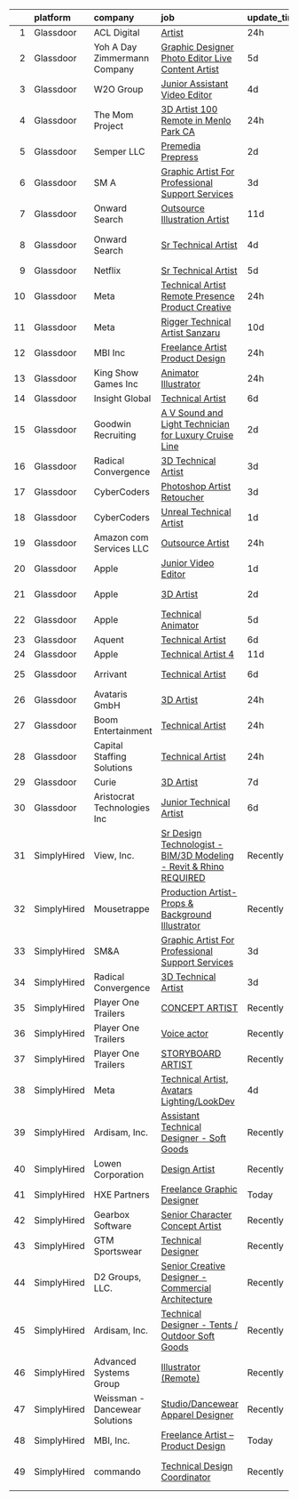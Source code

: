 

|    | platform    | company                         | job                                                                                                                                                                                                                                                                                                                                                                                                                                                                                                                                                                                                                                                                                                                                                                                                                                                                                                                                                                                                                                                                                                                                                                                                                                                                                                                                                                                                                                                                                     | update_time   | location             |
|---:|:------------|:--------------------------------|:----------------------------------------------------------------------------------------------------------------------------------------------------------------------------------------------------------------------------------------------------------------------------------------------------------------------------------------------------------------------------------------------------------------------------------------------------------------------------------------------------------------------------------------------------------------------------------------------------------------------------------------------------------------------------------------------------------------------------------------------------------------------------------------------------------------------------------------------------------------------------------------------------------------------------------------------------------------------------------------------------------------------------------------------------------------------------------------------------------------------------------------------------------------------------------------------------------------------------------------------------------------------------------------------------------------------------------------------------------------------------------------------------------------------------------------------------------------------------------------|:--------------|:---------------------|
|  1 | Glassdoor   | ACL Digital                     | [Artist](https://www.glassdoor.com/partner/jobListing.htm?pos=106&ao=1110586&s=58&guid=00000182ed939fcfa31c362414f9cf93&src=GD_JOB_AD&t=SR&vt=w&ea=1&cs=1_ffce94d4&cb=1661843251464&jobListingId=1008101620931&cpc=9908D8D4413DBB8A&jrtk=3-0-1gbmp77vk2hel001-1gbmp7802is1c800-1e1e6a7596bc3497--6NYlbfkN0Aba5oU64R_O9Kj8y6RMdSSFXuPwn88DcWu9IRDlipDHjxHIIFB0atBqVJ04z1yB38sNRUaQYWnAKEphvg7lL8lXO8IqVxt434Q98Gc7yrsNslHBsmIeBGPsUtenThiWrPmLMkW9YCqY3Q5tb6FPlv2NuSf3xHOCUjiliOOPcFCEuAxpymEIeR4hIwIZU5-Q07YgFXgxCSra6cJkWeoP7fSycK7NXKLtSjucmh6g8e-x7IbYucRrqaAkqYow8dzwFZDE2PacF2FgexexCPgTSvWYJNevDGA8xmLuNBltPty0EEmsQeba2NY6r_OIN1-7buK9BqQSXQNhXiI4Y7DgFVagv50tOCy1PTiAmNnf9_mtal4RmCGrlYezSc2CXH1yXOqsdiBcBK-NfNlaVGwpu1HaLcIUMHANikxjIQYxBc5W0FKgih6a5ovaaVHJrznqnW9XImGIaY2LBNUcQBCD2T3in4nljKeUTdaMkvoVggjrw_5Buarq649rSL3OCx39ZFRuPDJaw4WFw%3D%3D)                                                                                                                                                                                                                                                                                                                                                                                                                                                                                                                                                                                                                           | 24h           | Remote               |
|  2 | Glassdoor   | Yoh  A Day   Zimmermann Company | [Graphic Designer Photo Editor   Live Content Artist](https://www.glassdoor.com/partner/jobListing.htm?pos=118&ao=1110586&s=58&guid=00000182ed939fcfa31c362414f9cf93&src=GD_JOB_AD&t=SR&vt=w&ea=1&cs=1_abfe34b7&cb=1661843251466&jobListingId=1008092127841&cpc=3BA4CE39D5B5DEF5&jrtk=3-0-1gbmp77vk2hel001-1gbmp7802is1c800-97c04bff3b3bab67--6NYlbfkN0Ae6Qmv8rNb3d5rEsMPL_plhvilYeiJERi7JqghURwQ9bq2mHgMGRGP2iYP1nqVQ_DIMryfs6BR5EyRixQCSfQQ1MuICmH795knzpaBdGJ9kSIKAtOkBBd-jxD4vAb_KigNpgnSCuBybEGJIMe3pDshcVyifdrpJZTLOeu60HVqNcceI-_ovfmSel3UzZS3rshx7rp9FmJrT9JdvTfxniyFA4qorIIbkus2zBfcFjtYI_vm5O4-3zwNurUK-lIl8-h62y-fv80-wCa3EyAwHUTmtzPp0sMqqSdKre-L8DxqW0IOMu5PTxMnzWRjhED1_UPtwNYn6ujV5oLdsn18u1CuJM97rZ2-UVc8BViOLTcNjP2XkwsTwsUdLf3WgCGFetA6lDMOYeEgUIuEW5uWfVi5xCVzBZOhSar3ezyTYFmk6Y2BfcFGNRHlkrwmey_Mna3uic8zpdivpn5pyHzREGXFqHfBSxAEWPs%3D)                                                                                                                                                                                                                                                                                                                                                                                                                                                                                                                                                                                                                            | 5d            | San Diego, CA        |
|  3 | Glassdoor   | W2O Group                       | [Junior Assistant Video Editor](https://www.glassdoor.com/partner/jobListing.htm?pos=126&ao=1136043&s=58&guid=00000182ed939fcfa31c362414f9cf93&src=GD_JOB_AD&t=SR&vt=w&cs=1_1512cd60&cb=1661843251466&jobListingId=1008094840161&jrtk=3-0-1gbmp77vk2hel001-1gbmp7802is1c800-de5161fa6d8d34dc-)                                                                                                                                                                                                                                                                                                                                                                                                                                                                                                                                                                                                                                                                                                                                                                                                                                                                                                                                                                                                                                                                                                                                                                                          | 4d            | Remote               |
|  4 | Glassdoor   | The Mom Project                 | [3D Artist  100  Remote in Menlo Park  CA ](https://www.glassdoor.com/partner/jobListing.htm?pos=110&ao=1110586&s=58&guid=00000182ed939fcfa31c362414f9cf93&src=GD_JOB_AD&t=SR&vt=w&cs=1_562c9559&cb=1661843251464&jobListingId=1008102377815&cpc=9DC6E4D8324653EE&jrtk=3-0-1gbmp77vk2hel001-1gbmp7802is1c800-99a50386500b7120--6NYlbfkN0BDp_epf89aHDQhKpPegNJQ_ldQpEFZQsM9OcONMGxWx6pU56EKHF58QjVdAUvn2gWCbb4iPylPCb40oRhLObA73Dzu5agUhwv28ctDaCesusQE5u8OWuwSsGbXFNG0CPuPg94BiiADrz4s2q0aI9FZ9835oNsExqZZ8uTkojmQUmQxAXKV5mgUugiehJyGz6cp83jzP83OdsO8_2ZnhhSP0SVGWFMQLr7T-vtISioK0V1XtdN4z23MVHni0cppZtU-MvWsn_jbXq2AElljyRfhww1op06hZ_mc9GPJWR8esACeFspcLRAvercZ_IzXjbii0XqibNc-kELFzUY7hAFqO7p9qSpnzUB3dgnlYjkfzli7TwSI1O2D1Litc4O3rJUM9D_8njnjPGlF0ipbLu2BCysSpBnlhwk_-yKzRO_69p05X9Edt87sWfMpSxanlijNtVeY2fHE1N8tWq_VP8J1xzNt4yc040gLdVvq_6Rnlokzb_BwfvC1fA4inDfyYFa6l9w4Sm2tdwShZXP-KtyPoGG3iG5qndfwCWWRtLVku6W4PL5N66h_xcxRsE4n7RRNz4NX6FAjww%3D%3D)                                                                                                                                                                                                                                                                                                                                                                                                                                                                                                                             | 24h           | Remote               |
|  5 | Glassdoor   | Semper LLC                      | [Premedia Prepress](https://www.glassdoor.com/partner/jobListing.htm?pos=119&ao=1110586&s=58&guid=00000182ed939fcfa31c362414f9cf93&src=GD_JOB_AD&t=SR&vt=w&cs=1_7bbc5373&cb=1661843251466&jobListingId=1008098253218&cpc=AC285F3A3ECA6BB0&jrtk=3-0-1gbmp77vk2hel001-1gbmp7802is1c800-288a702b0013c566--6NYlbfkN0C4zAZk6bc8bPKHPUt-9tW-CX1ZrLxs9oli7ZbPuUPGImkBOsktDUCt8takfGi4C6eRlNNuOY65_llhRASREme8yWmuHTvug3rjXxKdNGJ3Lw1YG1Tsz6jrmk3piVnBR-_iglixOkvEwL5my6yZUFA_GyejPvVQ1Vo4oeCgCNLMghpr2TrfllgcBgKyHFColcGSUvMsDwCBNWDMPXg3o5KDtAmluBsmoIMaVzZwCvVFMhF5IXsteZ0Ry_g9renioHYe_K2Bq9QNw2-7swTCIokgzLgfiQ2uXjgYZtzTLBcI1TjywTEO-lsXF-vCi1UhgPlcWlZWZuq6quN4KkBRL_k8t-dDyigd2nDmwVt2iZGRcHvyc3Kb1Jg6J3XcV-QkNHByJZscHNSOedwAU9VeQEcGMTqXcoX-8V2mbvGJAJcJdHiPJRne-ICuh_N-h5qlj469FqmGimF0MD0ifMGgn6iQ0-rXZHhH0QczVVDPJ8dVzT-qoW5ifjkuyVLaDUyBgqhr0SmsOOSJHAW6zr4oYLppcmFriAR6w2FvGHdQM62VmTRqqq_R3ombKuzabsLDML2b3u8RDVqp2Xcvq9UHD8PjWLc0BSgRakmAwYuvJIpb5AQ6H9-FYUvyzoZURABVqmY%3D)                                                                                                                                                                                                                                                                                                                                                                                                                                                                                                   | 2d            | Los Angeles, CA      |
|  6 | Glassdoor   | SM A                            | [Graphic Artist For Professional Support Services](https://www.glassdoor.com/partner/jobListing.htm?pos=121&ao=1136043&s=58&guid=00000182ed939fcfa31c362414f9cf93&src=GD_JOB_AD&t=SR&vt=w&cs=1_2c6cedb2&cb=1661843251466&jobListingId=1008097158398&jrtk=3-0-1gbmp77vk2hel001-1gbmp7802is1c800-bfe02a9893aa4947-)                                                                                                                                                                                                                                                                                                                                                                                                                                                                                                                                                                                                                                                                                                                                                                                                                                                                                                                                                                                                                                                                                                                                                                       | 3d            | Remote               |
|  7 | Glassdoor   | Onward Search                   | [Outsource Illustration Artist](https://www.glassdoor.com/partner/jobListing.htm?pos=117&ao=1110586&s=58&guid=00000182ed939fcfa31c362414f9cf93&src=GD_JOB_AD&t=SR&vt=w&cs=1_febfc948&cb=1661843251465&jobListingId=1008079558877&cpc=2CAED5C921A5F994&jrtk=3-0-1gbmp77vk2hel001-1gbmp7802is1c800-746552622f37920f--6NYlbfkN0B7YoEZZ2QAGDyEGGmBPAUWSHc1Mt3sMCn9FehKcWA3w0R0aH9tn_iPRcrT6N-MqNSRKSoGxN0DAcm0ww0bulZ-8W7KBVer8h6pxcSpLWEgnR_cGEo96bZ8xT6NuG6edSSvwU5R64PrOazOd43oKNds_ZM_iShOzjziTweUSY_OOZd6TlSOhN2QVf-V7YG7c13A-844vVcFxuJ1fy1yl-9fnMTv77CvL9eGkV6MHhi1BAX6qbhuyliQRQPKli6AjM5HAkD4zDTfyuUhL1vCGmOr94AiMkG-XZLg89ydcLYzCHVS88Z0tZOcb-qxT598MlF2RULHTS1n07liI6HUsLopZ-6swnnq5omjzUngE-exL7iEwYtXTAdGLFtmGlT2p9dk4JN3yB4bl_RRQ2yIy6WpEcQpaBlUFReJ49hEnqeaRamWOpUnMlStUJMTlqvh9qnxEtrIFYqP4Ll-8cTsxTNOBwDTP-ErSBB4TwSay99a_l3bitKb07W8pEqCuNlRbQ0AWZw6LVqQut6VI3nWgFIbG6B4tYcaQTqHPWypG_hwFBPRFIuXmqc52V33YNXDw065FoOF9_kiSYAztmBO9FQKnpdudN-_QQNaiijucbKwlZkwKXa4mqPwSbyv-hao28Nu8CNEqdUVfq2Q6kVwY72lackmMLnoC4RS4Q136QlqIEZlthiNzpd77wGqaWpGwjog1Vq7_I8eXTgjNqJyDFD36Be0poIhvK7GPK7BdN-u0zcV4fn-vdxv2PqOuLQVLChwacVYhg_i1LXtfHSSlwLZ9H9eSFWaO_eARa57iOhX0JMu9XdVK4axrQQOUSDNQwhQT33UV-9tpymsttohe2zJAtJTNAHnDkf-av1H-_y4wyNN1yXBOu8tOb8skoOTT5xlLN-l94CTN7bZrqTr7lyh37D8Q2PdysTeD6py-GN6OySHOhK9wXitoJDj_8-t80nSrb49q0UmpxKXt0KwnL11lMDXQwFV43ciWtURJYxAKRJzWbZpC9VM7cY1IO_Qy40Z98-mARjLu8m0cpOOHHEF)                                                                     | 11d           | Pasadena, CA         |
|  8 | Glassdoor   | Onward Search                   | [Sr Technical Artist](https://www.glassdoor.com/partner/jobListing.htm?pos=115&ao=1110586&s=58&guid=00000182ed939fcfa31c362414f9cf93&src=GD_JOB_AD&t=SR&vt=w&cs=1_2492683d&cb=1661843251464&jobListingId=1008093087405&cpc=334ABAF5D42DC775&jrtk=3-0-1gbmp77vk2hel001-1gbmp7802is1c800-e069c3bf962321bb--6NYlbfkN0B7YoEZZ2QAGDyEGGmBPAUWSHc1Mt3sMCn9FehKcWA3w0R0aH9tn_iPRcrT6N-MqNR_QBq8mLCFUF1l1maZCsb1MA1EKVGdfW6OHV6GOKS82Skj1s5qDcqUZBSvLsabV09iU_kUm5S794ae947XfUuEoN8Val-Pnoqd4_YhwNA3PMBgxKhwWAPst_a0xs5bZhP5eIK8-025SRa-0FB5RYtbrext081jFqiNm1X5ghO1b1CSUp8603qe-Ol4LFtGARIft0Jj2n4NDmkScf_Q7XkChp1k_W3tbQcEyNtp60yXjjmUK_P565zrz1CWChpVkPRyauwOtuvz7IBoeNe4G16UGkd6wAFXmK-cho4XsdWU7t5Sqr1H4vqHRx0lHF1qPT3cTT6kTAO7uUuyBq8tiX278gZ2DD_0o-LhhWRVjxeLtoxb1F42qv5op8sYaH8rrncoKXIO4TEoCKHPxvYyTQD7dU-2tJRwBG4CUAMEKzfpAPm9FkXGbDDooq6el4ZawLlpCREQFbaH4fOb3j8D0Y3iNr6mpR2KdMw7Zf15xgRpDaC9HDrfVhrMwftTDhoQKY362qwi0a80atJ4Gl8yTodpFS9giOJRCZyJfPF31YAMugE-YLV89GxnOGjHkd-RM_4pLa4r6p-BdEFq9qleW0d9xZt70b5cCZySESNzm7nhP1IG6tSOwOJcLUAMQyQzC5RRd07eCKJPTlCBi0q0qiG2XsYNp56HQfB77deMnI5qRZkj73tg6HSqadcGk1g_33cm6Pbt-4OjxarSGcy93jFYaqDFCiqtwk9hV5fgn-Me-yG3J54QKqbD1OXaa-LdCvRtjuzsLk912Ae3E21Sdwcv5wd97seS9k2hmbgueFmDtVbwR5W_85ZJL1UAOcQCLZsWXo7t_20njP1iU2Bh9Uq6XBVxHdPMZEQi5-FQtTfWPDhG67vX5TOUj3SMf4YeyfusiLUWCUY1AqHtGLHlUl2f9hglV4xakHKqKXZqA3p-nQ%3D%3D)                                                                                                                   | 4d            | San Francisco, CA    |
|  9 | Glassdoor   | Netflix                         | [Sr  Technical Artist](https://www.glassdoor.com/partner/jobListing.htm?pos=125&ao=1136043&s=58&guid=00000182ed939fcfa31c362414f9cf93&src=GD_JOB_AD&t=SR&vt=w&cs=1_9462c662&cb=1661843251466&jobListingId=1008092458297&jrtk=3-0-1gbmp77vk2hel001-1gbmp7802is1c800-ab4da204e874a958-)                                                                                                                                                                                                                                                                                                                                                                                                                                                                                                                                                                                                                                                                                                                                                                                                                                                                                                                                                                                                                                                                                                                                                                                                   | 5d            | Remote               |
| 10 | Glassdoor   | Meta                            | [Technical Artist   Remote Presence Product Creative](https://www.glassdoor.com/partner/jobListing.htm?pos=103&ao=1110586&s=58&guid=00000182ed939fcfa31c362414f9cf93&src=GD_JOB_AD&t=SR&vt=w&cs=1_02cb3018&cb=1661843251463&jobListingId=1008101171105&cpc=56C4EA4A1A191A49&jrtk=3-0-1gbmp77vk2hel001-1gbmp7802is1c800-85467b230cdb1f12--6NYlbfkN0DYl4UJW4r1Vl7FEn6T9F-rD9lpC-0oMJVSiWjK_MGUd8e8cHXcpv6KPyjLHZEfqkUqQ3MUZpLff_3c0NCOOAZfaaadDCk6VInjisDfU2K-59ShlDbp3VlJNHySlmqBD-U2eTsVMZDd-pjKhVEqyrrRF1i1GL51CwZw25K3ERkALNiJlucmfi0pTVRmXosyZT4U0IBWH6JvQLT09YY8IaGNCGmPKPbwhqlNmFxWJAmQJT1N5dEIGO1H4xl7TZtwnIWnRYbh5FGFfAhJ2VUbXY4tvZ4X43245MGfYzfWLq1kvSHCE1wmtB_nH9lRzUe1aJMBsGsNmlLsYq9SeYCcvFJG4R1NXahNHBMqAAB2D3TTiZxDOVMH0xWi2CZkDJpPDSgJhZtAluhnsKUENHg-KQG9xhbYhCq1Mz7UwebldISV7J5QmHJmRMk6TW3KRlha8wv2e3B0cMpA9Y_P-BEhDIr3i2Era9aagUtMOsDNu0HtBBcvvjD4xaIno1WRnVqNBAC0ysfddOJNBseGMUpsCRZMCzejvtNLOpV4drvQ23ddngKRpPR1lqHvuRyut2jKGcfZ9cmEZeqDvwrpR-Fpc1wD3nxzLOmagZfqmMkLddlfPApzDABuY7jpSuz3F9ErhEP9g39hE8XrwZJGZo16TniQg0u676t2vBK2k4hW4QYwoynBrzZ76q2-H-g0ghnHTahlSvS9m5mDjy0A_YaRZAXrlpgvLrr6hc7Z7KI2u6tY-blqYAwGPt6_TYt_t-ORZR3_ZFaA9qQwDjbreKbB0gw3G-JCZhNFUyMh-2Pw4S122wN6VlHrlj0D2NW5iSOtwJhzWnIxbIN0dBlT3qf4KvfwCuxktUIHgSV1TcNGVMfOPWuEP9PyxZR68aWv2hHYQLluuiuV8Xw6tMHziQ9X0edO4mihylA2WGJ_AvB1HOsVWhqOo6cZBmbz47GRzPtBBo5qLrl4n329139smPP84eB3IvJUAKzJ_7KzLUCumD2q2NiAc3wnnYWJwqbrvjV31ZtH9tY_XXJw2QtZGWY1qf3LXzQmLM-iwnNX0Nbn-6SSEBpaowdbj9J6MrgFGO4crSw%3D) | 24h           | Remote               |
| 11 | Glassdoor   | Meta                            | [Rigger Technical Artist   Sanzaru](https://www.glassdoor.com/partner/jobListing.htm?pos=128&ao=1136043&s=58&guid=00000182ed939fcfa31c362414f9cf93&src=GD_JOB_AD&t=SR&vt=w&cs=1_229260f3&cb=1661843251466&jobListingId=1008081959929&jrtk=3-0-1gbmp77vk2hel001-1gbmp7802is1c800-9b648b3818c91e90-)                                                                                                                                                                                                                                                                                                                                                                                                                                                                                                                                                                                                                                                                                                                                                                                                                                                                                                                                                                                                                                                                                                                                                                                      | 10d           | Foster City, CA      |
| 12 | Glassdoor   | MBI  Inc                        | [Freelance Artist   Product Design](https://www.glassdoor.com/partner/jobListing.htm?pos=102&ao=1110586&s=58&guid=00000182ed939fcfa31c362414f9cf93&src=GD_JOB_AD&t=SR&vt=w&ea=1&cs=1_2d3886f7&cb=1661843251463&jobListingId=1008101580326&cpc=9952A63AB06E78AD&jrtk=3-0-1gbmp77vk2hel001-1gbmp7802is1c800-b7633cbde1c752a2--6NYlbfkN0CKNvdBtBh9SnuMcnkEvhJOJZTsmZHyY3ybnWicrfIHv0JKM-AL0T01z6wV_cF8x5BYHsZW2gwamY4tui62QNR3-4HyR2sZc9I8SHYvoPMbcAli6EhPoEUDH6zGcXrnjKGNwKyI0HBwDbgVDHQMfVYV_2ygCR8nh0wSgGQx_mOkUpiBJWQ6Ww-MpQAYbOpIvzzAknYyQg4B_nEiw7rOMSQ3HwR6n_-TOAcpksA5-uFXZnIvEX5pddKTaSGaEi2_2WBzTYzOjftBsfpOWPdGvShYAeeqoNQyxR6DENlU0ni_vH202Qn7gz7mvp7aIvr-aBHsreqPZNZ9hRRsjTG2ruZl29gNmWM4ZX6jljyfsnztwp0Gm__1_3k0e3WInja4rS99WnxlkXblxpxYlFNTxqCX8nHR3tpmB6oCKF9U7teK_eVsji_50SoAvKyNKhu7Ch0SwPmDlsqM_o5ZEltEsi8g6lkyDJbDLvKpMkJAzEBoUSRza7URC4yhD2zm0gFFA_IQhe55ACt8hQ%3D%3D)                                                                                                                                                                                                                                                                                                                                                                                                                                                                                                                                                                                                | 24h           | Remote               |
| 13 | Glassdoor   | King Show Games  Inc            | [Animator Illustrator](https://www.glassdoor.com/partner/jobListing.htm?pos=122&ao=1136043&s=58&guid=00000182ed939fcfa31c362414f9cf93&src=GD_JOB_AD&t=SR&vt=w&ea=1&cs=1_67342e88&cb=1661843251466&jobListingId=1008101289294&jrtk=3-0-1gbmp77vk2hel001-1gbmp7802is1c800-1366ca709374e28f-)                                                                                                                                                                                                                                                                                                                                                                                                                                                                                                                                                                                                                                                                                                                                                                                                                                                                                                                                                                                                                                                                                                                                                                                              | 24h           | Minnetonka, MN       |
| 14 | Glassdoor   | Insight Global                  | [Technical Artist](https://www.glassdoor.com/partner/jobListing.htm?pos=112&ao=1110586&s=58&guid=00000182ed939fcfa31c362414f9cf93&src=GD_JOB_AD&t=SR&vt=w&ea=1&cs=1_9ba764eb&cb=1661843251465&jobListingId=1008089017679&cpc=334ABAF5D42DC775&jrtk=3-0-1gbmp77vk2hel001-1gbmp7802is1c800-a7fbde667ab2a6fc--6NYlbfkN0BKkHZu3wF05EeDimN_p6sYpKCMArvwa95YdH7UpkaBCuXZAtggzO9lGKJZ-EjBDGEdbzM3gPxmlHuICIvOs2FJwMgv4uDhyZtWA_QXg6qexwF2Un89w_ZzG1o_phHsJbMCWJ0eaglmcYnIpDVJcUYPOdMFv_0U6dWcDoK4LiIZ9RnNRVmPJZ3cBoofKbpM5IpBqKdqjNXnpMgvEH-EkOg6Pn7RP0WA4zSZY4TPR2RT2y0qCF6JJmWRH8V4-BS5IRTYyWfy_teS4P_DKi0pEmFURdYHl2Z1X8u1PPDAtKES4KgUjmzIIg_DYzU4NiknTgzuB-oAyf-xu57PaM5MWIsmN7p3Hp4FJUCBgECOYwhJVuOnp5cE7BQ-pBKcEyE7AiimgOoM59vx4HURY7d79OFtHZ8JZ_352hZp4xFuwiESZEiWHCfbGjsVXfHX0jI9EROngj9cFw2U3d40FSXtHbkv-6sKDq6h4UQBILWaKmbs4H1iIu8i23Xw-CjJKo2UNU4%3D)                                                                                                                                                                                                                                                                                                                                                                                                                                                                                                                                                                                                                               | 6d            | Remote               |
| 15 | Glassdoor   | Goodwin Recruiting              | [A V Sound and Light Technician for Luxury Cruise Line](https://www.glassdoor.com/partner/jobListing.htm?pos=114&ao=1110586&s=58&guid=00000182ed939fcfa31c362414f9cf93&src=GD_JOB_AD&t=SR&vt=w&ea=1&cs=1_973fe901&cb=1661843251465&jobListingId=1008098486723&cpc=217C45A42544DB93&jrtk=3-0-1gbmp77vk2hel001-1gbmp7802is1c800-5ccb63d47266d510--6NYlbfkN0CxjMr8UpMCA6oxnxQ4uxcX4bQnO6D1al2wmyIZZS5KU-tvIHWzS-95XUksm1Da5irWSuWOf-Q30CwR5JjRn7DmEMA7XpCdCcPv_1BtSNkLqjl-QG-q2--6JUuTVwgg6OhpBzo9JFkGHRDb4Eazc-Fdw5lY2xOKV2dLMFhX8MaRk6z8XXfRe03AyP-fPXUes1Xns1VNq6lQ49VIKoI49Sszg67mkjZGqR_E_Bo0pGbPRrQkkUcB3eVRojL7xY2J1wWOpHFULJGoXIyaravr8ybbHgE5zYYt7LmLBfRHisaefmmbAJI5fQxRn3kVmleBfkiD00ej87RbbimatIRC9xWAqONl-6pKEQ5JQGNnnDvJgNl0K07fgkSmgKIAvR6AAoVPQ4e4Y06gU5WYw-hoLH3XHxDGZxHo64nw3btHd9skmM4LZiq-IYYanB-wjtDEBT6SIAWhpGiLK9PINgm88NtOlKkAsyNd8znqJPCnBOm0DfsUbHHkO2naY65_ec1awE3X3ZpAF8VqiserWap5Yw-Qz3vnUF69mhw-zvmVd5qIRw%3D%3D)                                                                                                                                                                                                                                                                                                                                                                                                                                                                                                                                            | 2d            | Los Angeles, CA      |
| 16 | Glassdoor   | Radical Convergence             | [3D Technical Artist](https://www.glassdoor.com/partner/jobListing.htm?pos=101&ao=1110586&s=58&guid=00000182ed939fcfa31c362414f9cf93&src=GD_JOB_AD&t=SR&vt=w&ea=1&cs=1_986f77bc&cb=1661843251463&jobListingId=1008097066658&cpc=70E6D4E49C80165A&jrtk=3-0-1gbmp77vk2hel001-1gbmp7802is1c800-a7612d726cf5865b--6NYlbfkN0BzyIYrTMR_AjNKh_kvAG8N613gtHPANQ3sdLTkrtBd-8IxFHTpUoltyjy1tpNRjPPxFEkWYV2Yxc-eV4StwXrz5_Po34-jnnJ8neRkcOOMurvGINYfxWdOjrt1Sh_fj-QrliwDMAMgMGKSZ7qj4Jr6xrIa9tka9VuIljn4xbhiNJgbZE4PjBggu8sVHCNB-g0W2RBfE_SmivXapfRs7gfUjUowI0FIbZO5EI42yiAos75HhjWNBZ3ZgpJp5hw1c9cIGTWr2ZRIeWd6iI3Z03yFHn0irzRhyGPNfNVgiLSYQI-bPTzIGvjDluGm4eWd_LH22fFlpREZEHJWWYaoOGSapD6IRP35zmNaip2ivel8O5NWhOgvq6SRVu-fwrZvS8U9o0lcTt0u-ypMz9k5GveVqm7EKpz9aOVHT_ZZ3pPE1P0uMecBQ9AunnpreMnq4lp9eCC2wAdCn9BNSm_yKqrcWzUydOy276iqB4P-z-_PuXQDrRBT0j_nDZv_9EC22cYw280nP1-HKg%3D%3D)                                                                                                                                                                                                                                                                                                                                                                                                                                                                                                                                                                                                              | 3d            | Herndon, VA          |
| 17 | Glassdoor   | CyberCoders                     | [Photoshop Artist   Retoucher](https://www.glassdoor.com/partner/jobListing.htm?pos=109&ao=1110586&s=58&guid=00000182ed939fcfa31c362414f9cf93&src=GD_JOB_AD&t=SR&vt=w&ea=1&cs=1_e3e923a2&cb=1661843251464&jobListingId=1008097714026&cpc=F41FEAB56D215062&jrtk=3-0-1gbmp77vk2hel001-1gbmp7802is1c800-ae8f394d1c85a428--6NYlbfkN0CpFJQzrgRR8WqXWK1qKKEqALWJw739KlKqr2H-MSI4eoBlI4EFrmor2FYZMP3muM2VJrtx1SKpXaMrnOT7n8DdKkK9Yne_e_tWPaIRrY7kAA6bL2vUmwfAXFz2zTxb7Si3elvWadhdI8l340Oof-7ShyUlE9dlpE72lYb0SBCWYOsB891hSZivDwYQzxewcd5Jk9gzTpJaK6h1InieyxbwfiYKef90RObPmJJ2a6F3ON8sEZilIKeuyu1DLI4wEnuLqsu8TY4Wj_zIIZz3aUJkj50QxfFFM07DDK4kcGkD33qyoO5E-V3q-VB4JiZ52hEKOFFnw3xjmsUAYatj94SeAlA_2lKu3t_BS_X9MtQK_N1945q-j54sw51PCkqEslnpvjcn-tPXswO_6943E-0vM3H31OG78PDZFNwprgN29wV-wV4sPp6khOF3MOK9b0KSd8WJj_6_7TnJqB9MxLf6IKyfcldRV20WWy-UlpL7US8p5JUG7_CmFw7n7VtETVXn3x9miNBzxItFKLC5oP4G_1PAjTcqJtb0e7tkJGe-Rklc2RfaZ-44sg2yT5bOpt2BDhtlzj1bt9kv0p9aV4nKOauRr2NXIiO2AF5_jD0SV0tp2coDHuPonfXRHySl5wy_6l-ad50bZemXRM_hrkwV6xVu3lOsfmlBQJsIH_uIvldB69a0-jQdtVR8M2z_ebWlo0VW3JxvFJ4mWGZEB6-nQtEaYN7I0-LT7SlLBOGAsaJmeUBpAeXN3EWg0sgr0PXc56LPrYTuI6HjyPqEJsXWfRXh8mY3UlGpXvcdk9KjypKuih4zdmRlmrf4gaGKLpDA33qV6rfGxJP2CMlih5KAXQ-1YioPiUp1XSPU9XPRuy15ywwi_WRRxSITHEkDVwcP2tKrVbt7amj8uP4pkdgb2QE-5TPZl5byD34ZFq1ZPCW_kw68kOpbgeYTSiHBKMJsXA4g-_dfXmDNCoceGymsiMzyTk9cUVk%3D)                                                                                                                   | 3d            | Reston, VA           |
| 18 | Glassdoor   | CyberCoders                     | [Unreal Technical Artist](https://www.glassdoor.com/partner/jobListing.htm?pos=116&ao=1110586&s=58&guid=00000182ed939fcfa31c362414f9cf93&src=GD_JOB_AD&t=SR&vt=w&ea=1&cs=1_f18b2e06&cb=1661843251465&jobListingId=1008099568504&cpc=F41FEAB56D215062&jrtk=3-0-1gbmp77vk2hel001-1gbmp7802is1c800-5ef6e02f3c8b8f5e--6NYlbfkN0CpFJQzrgRR8WqXWK1qKKEqALWJw739KlKqr2H-MSI4eoBlI4EFrmor2FYZMP3muM3GyUliC7ZWoOQyNHYO3Zr4knynZPxJwIGlIl2ao9sw6LAoy2yOtDcSeq5pnIqYY_2yHRyr0KSEMXB25h6v35RJAABPCMbyra-1s8_kxkNs9IKYiUpBZj76zCflZJUL1UtbYjhh1kRZDflg-O828dNRZzc0zDzXne6pSCnQUVAlwEHM7X1ZyOzcqwmnXB_rIM4ZTLYPbAMWxy_AcE3eUXvOyWfd6eLfeoRH1C3q58khxYzJh5QcfjodnUeHMANrOzrf8TIKMSkav4kKcePwhX1eSji6YDSC7LvjZKt_rg6FO6NMZZv2hWT31tHt3N6bBWP6jSRRaobHldPihfPdWxbkV9olDbI8Yw7LByYZxWnSJbgau3G5dtYpjFErT-C6FN9h9FtN33m0dl8FZn47AQh6EjWdn74LpXwNtDJXv0Li3we8FFdparfizgNyX4jaeEwebsAynJyVjUeA2iU9CKtHVcgqfx7JMWhaFi7W4PGFFzUbxHbGoLCtbbkvUFGX1AMZA0YIYdUlBb8mHLcKd1Pp6mShCWzeBjd9YthpTMAKTIkTXyabgKN0Zcfy1gR_5Ksop71jnXdD0OcBBixMZ5MNDFOVruz-osFw7_8trl28tPndpmEYvPrOFcCKdfVyITJ6cAxPlBAfsSKkHEcuFbXOgX175r1a30NjwvhbbHm5iko_qnv7A7-DXj17E65OHvcK7Zyz5Dygd1MojZIzPyaKZeDGjPG0GUL9fIqZGjaImUouyWOKkp_NqYyNQSPxrheKwHBKpFVA0AEtEieFxPNSPVXyBudnT-9pbhCundrzEe2EbsRx2TMFtnKz6M8YqGFy-i_eDEn1yAbWzTkCENf_tljMmE6DscEStl-4-veqFaW_4T9JYjIe7Zh1txDAibJjjNHS2HVgf7gaf5DUGeGR5aSdCrKeN98%3D)                                                                                                                        | 1d            | Austin, TX           |
| 19 | Glassdoor   | Amazon com Services LLC         | [Outsource Artist](https://www.glassdoor.com/partner/jobListing.htm?pos=123&ao=1136043&s=58&guid=00000182ed939fcfa31c362414f9cf93&src=GD_JOB_AD&t=SR&vt=w&cs=1_f6661a43&cb=1661843251466&jobListingId=1008101636298&jrtk=3-0-1gbmp77vk2hel001-1gbmp7802is1c800-9a0b343dcd7bb316-)                                                                                                                                                                                                                                                                                                                                                                                                                                                                                                                                                                                                                                                                                                                                                                                                                                                                                                                                                                                                                                                                                                                                                                                                       | 24h           | Irvine, CA           |
| 20 | Glassdoor   | Apple                           | [Junior Video Editor](https://www.glassdoor.com/partner/jobListing.htm?pos=120&ao=1136043&s=58&guid=00000182ed939fcfa31c362414f9cf93&src=GD_JOB_AD&t=SR&vt=w&cs=1_22be3bce&cb=1661843251466&jobListingId=1008100246979&jrtk=3-0-1gbmp77vk2hel001-1gbmp7802is1c800-1e7b07fe2a10019f-)                                                                                                                                                                                                                                                                                                                                                                                                                                                                                                                                                                                                                                                                                                                                                                                                                                                                                                                                                                                                                                                                                                                                                                                                    | 1d            | Cupertino, CA        |
| 21 | Glassdoor   | Apple                           | [3D Artist](https://www.glassdoor.com/partner/jobListing.htm?pos=104&ao=1110586&s=58&guid=00000182ed939fcfa31c362414f9cf93&src=GD_JOB_AD&t=SR&vt=w&cs=1_dc836efc&cb=1661843251463&jobListingId=1008098069513&cpc=8795CF9063CD573D&jrtk=3-0-1gbmp77vk2hel001-1gbmp7802is1c800-75002238c0e76ae8--6NYlbfkN0BvKrLyj5gPmtZO9T8euul8TCxuuKNOtzRJOomxnwSEodTz2Bc-sPZl29JElYHfcoT8JPneuS-_t5VtrfgiZoFlSbwWdTIaIFfglh7boTh8mrPH6uhqZcEoLqRlZIIwge7LJwNwwXDR6TFdoXOuis7zdqwZToJB8aGlG8G8lEAMwyrsJGVuhapoapDIGPjjAUASPry7-I_CmeqhcNGaTvSO9ysDbQuz3SeZNMazqCOSUm8rQL0_u3fNfKAaPdeRaaRBb7pWTE2ANZ6YM_OJIrve5GwitOSUzcUKXtZgWJIbfxrcV3p9-11ufvP33noM-MfSqLFuxOjkd1ZPP-rnH5JRYXFaQ9M_2fWMk1o8hKMPawEn1UxpgQVSYbv7ayYKDFRvNn_3nlKJM1F3ifAgz-CqojI37SvkhY13dkPAffjtqteG8xUeQcK1AqGTNuOd34xZcGJ6bx_QpOEMQHmoQFZ2L0btJM9hYeJxSAYnJlGd_lTFBdBH3cW8DySm5cxK0ECxM6kL4O_tLeCMfizL8gpwdDRnSj8akBP7V3DXUUM7wSGG6DWd8YoeRMDv6XhjqBVkX-ZIB0Ioy-_TuEnziytledPSU882WaMxcmh59jCCCSdmPtEyKC8vR9wgjaVgbafAX6SbAUbqQiZZQn4BjjuowFjyfGXySsMeyPlFwjUXIxuEu-eDr8xOEnJqKkTbkxxkMLokoMRazEgg5GzJEQYUKRod3vsfx1ZcOSL9kPfmTJfOXOg3jA5dLR6eJQXI3feU724UG69JuZKpK8BX_kx-5--3dZACCl8wt2GVw3yskgo-3wPr08gKb72z0zMZ9FSiO-oV9I7nUplsLkZw3YOpJNUI058VOD4-k5gcuMQrafYQatOq0_EDh1kS-oXeicViTaC6vqjxf9StoNdg2t2C6m_9zrqw5HlIFGqSFNvmhQ%3D%3D)                                                                                                                                                                                             | 2d            | Culver City, CA      |
| 22 | Glassdoor   | Apple                           | [Technical Animator](https://www.glassdoor.com/partner/jobListing.htm?pos=107&ao=1110586&s=58&guid=00000182ed939fcfa31c362414f9cf93&src=GD_JOB_AD&t=SR&vt=w&cs=1_8afcfdad&cb=1661843251464&jobListingId=1008090134176&cpc=AC285F3A3ECA6BB0&jrtk=3-0-1gbmp77vk2hel001-1gbmp7802is1c800-ece259691fc1a187--6NYlbfkN0BvKrLyj5gPmtZO9T8euul8TCxuuKNOtzRJOomxnwSEodTz2Bc-sPZl29JElYHfcoRDzT0nTPFu8Qs-fVunrlkxF-tSEvYMz74Y67xytXJu07A_wN-q3VPF9Kt7XSa1mQGZS0j_UMbUxbCfSfYpe19XGtxR2_9KWw-HMeW49e47NvCnI7xfJEKM2hHMm2DCSHoHTnt8FoHBooOIk2m-6wsZflDhz8esKmkBymxvAUK5uS10idDoWv4qwikrqvH77kEzRVOmtq6giYfxnvIiF1d86UTW3S8RkL8f7urFzD9NLA037fn5lDtoAWLj2VEFniL5z_5eWrs1Wv-my_lYJu841QwpQ1oaLM4QTu10m3SXCT1p3TeIlUYBMSMy2DdMM1nnWeVxOGEoegc99-5LVvq9JdV-BPT4Sx_6q3mi4WmCvXHKp0hdto1NJqGfktm5Zrypl-kUVxZrbqnzW89Exk9mXWeixPCtxctbmESCP6OnjYi0Z7OOhM49pzSTp-OmG2x9ijlIk29SUYwddbu6jlGzlfzFKINNq6gf1-KPahKzbym4iPhzvXGgfTz-RNafLlcrBKRt-yO3LdYOkJg1C45N49EJeCa0wjIy_KfjIe1-5qjVZJPPzqh_McV64NpjDJuuDwvdp5kVKRlzYBaR5_9riTeYeg-4_UNMzWX8VF5fRZK2uUcImDUlLEm3utbQD-EkZQKUaXzvYf1_uc79qgIfA3VlkUNQO0k6TBl-ny2Gd8nBxrvoyGmpHissEu3LIIyUMEVrh44Iv_GfI79RiIm0jRVgjNNrhmE1iQ_CjhQF6h3pg5ggEz5TogBmADloh3245rtpqs2dJxo5GBnSCI-QWoixQuyrEYcYDtw9aF1tlyF5JWZE1voqms2dsZ_9vNsvYUbXW2mkTq7pWfuvM04aYfMgNY_Nws1v0Tn3JFHpCWAZ5NEfIoN6)                                                                                                                                                                                | 5d            | Culver City, CA      |
| 23 | Glassdoor   | Aquent                          | [Technical Artist](https://www.glassdoor.com/partner/jobListing.htm?pos=111&ao=1110586&s=58&guid=00000182ed939fcfa31c362414f9cf93&src=GD_JOB_AD&t=SR&vt=w&cs=1_b5155108&cb=1661843251464&jobListingId=1008089329170&cpc=AC285F3A3ECA6BB0&jrtk=3-0-1gbmp77vk2hel001-1gbmp7802is1c800-a0bdbffec5dd660b--6NYlbfkN0DMrcEu7yrtATojKJA7cEzGQ3FdRGWLh0CZQInL4ECGI9gD0Wolx9R2EDT7B77c2cRrTdmS15zQI8qADXvW5JimGrMBS0jqhvOhaVnkDokFbBd56lAyrBunLVyo1eHNsStH5LGQk7QTaFCP2QvkQI2txGm9DTU9N5yRsOeETtMLPq9UX9QtBc1CUWCPh1n4DEbYOo9B4_QdFfvmc4vNoXLzm3jquNRgnlqMlI8OApBtfLRn0S2PqgtPuMFyez8aYpsjAeaiSnU_ZOuHS42vD8OvOYaDdi6x_E6MpTirVGpqorImleH3wfIaWc8FAfUpO0Rd7DQI4Vfesmz9mcU6kLKyZQpf6ZdwiIsmgkzL5MFgqo_tMmI9obuPIDpH75Im5y-ANiBITzrXSAR5IXkcIficYs0DLPTL9fvAGPAQ8Jk0gryXUBJvmlWWmv5MA64fj-bJ1_nr1iB9nKkTEkBVzmKB)                                                                                                                                                                                                                                                                                                                                                                                                                                                                                                                                                                                                                                                                                  | 6d            | Remote               |
| 24 | Glassdoor   | Apple                           | [Technical Artist 4](https://www.glassdoor.com/partner/jobListing.htm?pos=105&ao=1110586&s=58&guid=00000182ed939fcfa31c362414f9cf93&src=GD_JOB_AD&t=SR&vt=w&cs=1_75261f9e&cb=1661843251463&jobListingId=1008078131617&cpc=AC285F3A3ECA6BB0&jrtk=3-0-1gbmp77vk2hel001-1gbmp7802is1c800-fe1416a032b85239--6NYlbfkN0BvKrLyj5gPmtZO9T8euul8TCxuuKNOtzRJOomxnwSEodTz2Bc-sPZl1dBMH13w-jM492YSUv0nu-JRSjO3y9lAjoraMjyITvd_eA6DGTmFELUbzdH5-lzMZ9xDP8m3tE8YLK8_aeAXPGcwDWndC8ivL0yQ8FSs5lpL2FHr8OUFgqtytvin5l3zBMp6T_RcAWEcknZt1H2Ay4DfaSzjwZ8puVGznUIW0Atqy9nZvdYcTzeJg9itezfOaNGRz_-WECoz6jzKfgVtsoRVhGIfyH4u1piqa9WiDrtRZvfeY-A_yTlVUdlS1Ij4DWOWgygR5LtufjYcjf-67TB3pzbKwV5aSALc0zsTAX7EicuK_E-q4myZ3ouERrUSK8zwphlysmz9Tb3xdiia7iEvd8_hgv8BbYE80GQwtZqcq_xfO4m4IB7gWBc-s3N5LeP4Paz9Ck8CjG0Qa_vEX1mLHYtGKRLVheeGFXPrKItaU0J9kx4g254_IhGmTLImjap8Zgc6YkuS76LrXvA-HMS01CHWGnRdJzoPKuzrYnNYI_dFLhCTRGQXmJfZyATf7Wg8e3QYB8qSqpwZWLnlkacACP995Xl5GPqSN5e7IvR6DpVGt7lKXmv7-H3zGzKl6NXNMFmL5SBi9xrBO5reww74M3m00wgPlCZh2TIHHPOdHhtTK02SJGpbpbSAZFBIT2Mqf9u7YejHxPMW_GvUITIPye2TSy3I6cjXS8xTOsbUBTBFL3h3LKQUvm1Z4Sh7B1gFW-lV_0SdJ-JnOQNNDLJxDKsYp2SDBjA22JpYifCq_1GWAdD2MRTXquVx-svSjQEgWRG1Q7otOyyEwFMW8o3imMoaRxWaHbOgYUYDlwuLZgRGtHwyfhRV8i33GE76v9mPihA6rBzTdtt5M6YhpMaWfe_KCtyej1saYbz8hoCKIPn02sRScWZ8M5XJwwZQ)                                                                                                                                                                                | 11d           | Seattle, WA          |
| 25 | Glassdoor   | Arrivant                        | [Technical Artist](https://www.glassdoor.com/partner/jobListing.htm?pos=113&ao=1110586&s=58&guid=00000182ed939fcfa31c362414f9cf93&src=GD_JOB_AD&t=SR&vt=w&ea=1&cs=1_4df2f036&cb=1661843251465&jobListingId=1008089802829&cpc=47CFDC01B3F81FAC&jrtk=3-0-1gbmp77vk2hel001-1gbmp7802is1c800-6bb2987691a41c10--6NYlbfkN0DSgjPPcnEdvoK3uuxfISLALE6pB1FR7YSHOr_tSg5_QGIhoz_2VqUepdcKLBLI_zRHxSFbsIF8SK909pmnMx2v8BrInV16rlIjnB7effHOmKu_glRlujC5d8SVF4LGBU5jRUc3Tb-QCZ-EX_IdUzGbhQx72U1hu2DhM4dlso_EfokI-ZNIHWMDnN_KKJ4T0yTIVzMwP7-ydQfUZ1r1wb4fUMOsyslB9hiDpzrpGctZ8y85cnXGLMCbqCFcUyx6MB6nE0rRRA6VFmDQKr4i-n5JevrZ9Z8ediEXcis_epYM3sTuh_UzMq5RdWLm3-yFvMrBNpvt-f4JR_PZnege1DF_RLMoRnwnq9d1n-t5bv1wv3MbTKpT3J074gmlvOJFHbhkMvctMFdm-OyhvR7LWEF9xsNXA_xjoXW6sj06sANeGkw7sBiEDrhugyQAs5zpsa4LPJ38tMvXYF1gvX-nwDEvchC3wHxUSLNgq2ottGDR39jDTW49R4-3zDf_fmzRMGeQbTjXMPDTFw7PdHQjEP4qewUyYcnAbgakrWQfXmzsq3kIFQjPZMaUuCaUVYO0vvKjwNIsvPaqJQ%3D%3D)                                                                                                                                                                                                                                                                                                                                                                                                                                                                                                                                                 | 6d            | Los Angeles, CA      |
| 26 | Glassdoor   | Avataris GmbH                   | [3D Artist](https://www.glassdoor.com/partner/jobListing.htm?pos=124&ao=1136043&s=58&guid=00000182ed939fcfa31c362414f9cf93&src=GD_JOB_AD&t=SR&vt=w&ea=1&cs=1_40e370c7&cb=1661843251466&jobListingId=1008101930598&jrtk=3-0-1gbmp77vk2hel001-1gbmp7802is1c800-3cf80b76b4c3149d-)                                                                                                                                                                                                                                                                                                                                                                                                                                                                                                                                                                                                                                                                                                                                                                                                                                                                                                                                                                                                                                                                                                                                                                                                         | 24h           | Remote               |
| 27 | Glassdoor   | Boom Entertainment              | [Technical Artist](https://www.glassdoor.com/partner/jobListing.htm?pos=127&ao=1136043&s=58&guid=00000182ed939fcfa31c362414f9cf93&src=GD_JOB_AD&t=SR&vt=w&ea=1&cs=1_53a72653&cb=1661843251466&jobListingId=1008101573232&jrtk=3-0-1gbmp77vk2hel001-1gbmp7802is1c800-d191f71a45b0d93e-)                                                                                                                                                                                                                                                                                                                                                                                                                                                                                                                                                                                                                                                                                                                                                                                                                                                                                                                                                                                                                                                                                                                                                                                                  | 24h           | New York, NY         |
| 28 | Glassdoor   | Capital Staffing Solutions      | [Technical Artist](https://www.glassdoor.com/partner/jobListing.htm?pos=108&ao=1110586&s=58&guid=00000182ed939fcfa31c362414f9cf93&src=GD_JOB_AD&t=SR&vt=w&ea=1&cs=1_693c00f0&cb=1661843251464&jobListingId=1008101566806&cpc=2CAED5C921A5F994&jrtk=3-0-1gbmp77vk2hel001-1gbmp7802is1c800-645df3a6c3707b37--6NYlbfkN0AHXq2vAVwR3IH7wgnTMdWCa3HguypIXx0DFudX-u0zu6XSU0N9gDGCMsnO9yvyAfMMGKHE7qIOTRvD9GzYXdm6dsEZwehxOLw0mqnBoTrbV2N8Sc4DQ2xzOV6nJ51oghCSqK4UbpAY2dh5hUEdFZ4hIPfzOM2gkOJSeECez6y96Reu0ocafrYfzPZQ2JgkLAbefVOJ9WluMTKM8yWYG_LUeztOdXCKtbTe7tX-kLRXjZpSThyF8HrEmKH9vJdA0ltbQ26CBHbaCVVOuaK_OChPuQISG5-7On-Ca_pylF86k7MUsK8ZvWcC5KSXcbkkRrCtfJN876TZHSyXjGfNzBpY3LlBZ3yjVkv8GgkAK5ocfCvhGCwOQ7978Ljh63_quYgCI0StfKdeG7uZRmkjQrNCEM8Y7dKbATYKy624a9jtuIVOPvgyLlQ_ctHUbtW1dQEnNE7QHKmdWwrcl19n_kcpvmA11WscCuT-xNY8mFE-VXnc6O-UAw2JMuIRsUDQfCWRx5fF42AU1A%3D%3D)                                                                                                                                                                                                                                                                                                                                                                                                                                                                                                                                                                                                                 | 24h           | Remote               |
| 29 | Glassdoor   | Curie                           | [3D Artist](https://www.glassdoor.com/partner/jobListing.htm?pos=129&ao=1136043&s=58&guid=00000182ed939fcfa31c362414f9cf93&src=GD_JOB_AD&t=SR&vt=w&ea=1&cs=1_08c4f28f&cb=1661843251466&jobListingId=1008086881098&jrtk=3-0-1gbmp77vk2hel001-1gbmp7802is1c800-9fd9a7ddcc8857d1-)                                                                                                                                                                                                                                                                                                                                                                                                                                                                                                                                                                                                                                                                                                                                                                                                                                                                                                                                                                                                                                                                                                                                                                                                         | 7d            | Remote               |
| 30 | Glassdoor   | Aristocrat Technologies Inc     | [Junior Technical Artist](https://www.glassdoor.com/partner/jobListing.htm?pos=130&ao=1136043&s=58&guid=00000182ed939fcfa31c362414f9cf93&src=GD_JOB_AD&t=SR&vt=w&cs=1_960fa1cd&cb=1661843251466&jobListingId=1008088793152&jrtk=3-0-1gbmp77vk2hel001-1gbmp7802is1c800-0f1fbee96b550f67-)                                                                                                                                                                                                                                                                                                                                                                                                                                                                                                                                                                                                                                                                                                                                                                                                                                                                                                                                                                                                                                                                                                                                                                                                | 6d            | Reno, NV             |
| 31 | SimplyHired | View, Inc.                      | [Sr Design Technologist - BIM/3D Modeling - Revit & Rhino REQUIRED](https://www.simplyhired.com/job/r-EMDI_VtGPS56wqXDwIvVVf9Wc0_fV24JlkHogXp_SHsFRKSxtw7Q?q=technical+artist)                                                                                                                                                                                                                                                                                                                                                                                                                                                                                                                                                                                                                                                                                                                                                                                                                                                                                                                                                                                                                                                                                                                                                                                                                                                                                                          | Recently      | Milpitas, CA         |
| 32 | SimplyHired | Mousetrappe                     | [Production Artist- Props & Background Illustrator](https://www.simplyhired.com/job/qUFdFG7VtGV5YNxFvoBR_ltmIayKqg5GJIJim-wsMKzBevmQGoqqwA?q=technical+artist)                                                                                                                                                                                                                                                                                                                                                                                                                                                                                                                                                                                                                                                                                                                                                                                                                                                                                                                                                                                                                                                                                                                                                                                                                                                                                                                          | Recently      | Remote               |
| 33 | SimplyHired | SM&A                            | [Graphic Artist For Professional Support Services](https://www.simplyhired.com/job/_bPrhCwkZNbSuf5seF8T_C-VYOqlw_tdVLb4gvB21EpNqYLtnKshzw?q=technical+artist)                                                                                                                                                                                                                                                                                                                                                                                                                                                                                                                                                                                                                                                                                                                                                                                                                                                                                                                                                                                                                                                                                                                                                                                                                                                                                                                           | 3d            | Remote               |
| 34 | SimplyHired | Radical Convergence             | [3D Technical Artist](https://www.simplyhired.com/job/mNeIsjGBWOSX7Hh4rjrhRRjZ6SulWjO-GHR2JXk_CS07-dG_OjikaA?q=technical+artist)                                                                                                                                                                                                                                                                                                                                                                                                                                                                                                                                                                                                                                                                                                                                                                                                                                                                                                                                                                                                                                                                                                                                                                                                                                                                                                                                                        | 3d            | Herndon, VA          |
| 35 | SimplyHired | Player One Trailers             | [CONCEPT ARTIST](https://www.simplyhired.com/job/NHSymmraphyw8uHdSkV5Et_VVAdt0q4UIaYh_zD91KukT2nlM8P-Uw?q=technical+artist)                                                                                                                                                                                                                                                                                                                                                                                                                                                                                                                                                                                                                                                                                                                                                                                                                                                                                                                                                                                                                                                                                                                                                                                                                                                                                                                                                             | Recently      | Bellingham, WA       |
| 36 | SimplyHired | Player One Trailers             | [Voice actor](https://www.simplyhired.com/job/spDD-EJ3TjYBjE8eMRZ9eEmKaVlWQD6z3yRQeU5qhxOkgExTKczNWQ?q=technical+artist)                                                                                                                                                                                                                                                                                                                                                                                                                                                                                                                                                                                                                                                                                                                                                                                                                                                                                                                                                                                                                                                                                                                                                                                                                                                                                                                                                                | Recently      | Bellingham, WA       |
| 37 | SimplyHired | Player One Trailers             | [STORYBOARD ARTIST](https://www.simplyhired.com/job/WsM3HESh11erc7gbrwmB9wOuLc4G8EpuzkIDIBZRmQv2tJ5MIdyzZQ?q=technical+artist)                                                                                                                                                                                                                                                                                                                                                                                                                                                                                                                                                                                                                                                                                                                                                                                                                                                                                                                                                                                                                                                                                                                                                                                                                                                                                                                                                          | Recently      | Bellingham, WA       |
| 38 | SimplyHired | Meta                            | [Technical Artist, Avatars Lighting/LookDev](https://www.simplyhired.com/job/FBcGE-3Ow0Wag94ViH7CnzNkP_aap9ewDPtD6k90Dr1_1cvUF_5huA?q=technical+artist)                                                                                                                                                                                                                                                                                                                                                                                                                                                                                                                                                                                                                                                                                                                                                                                                                                                                                                                                                                                                                                                                                                                                                                                                                                                                                                                                 | 4d            | Remote +3 locations  |
| 39 | SimplyHired | Ardisam, Inc.                   | [Assistant Technical Designer - Soft Goods](https://www.simplyhired.com/job/jafiT_EcYBzGnOePu29f_8Ed396Mrh0zNYEUP8FnUnaTsDUh0gefLA?q=technical+artist)                                                                                                                                                                                                                                                                                                                                                                                                                                                                                                                                                                                                                                                                                                                                                                                                                                                                                                                                                                                                                                                                                                                                                                                                                                                                                                                                  | Recently      | Cumberland, WI       |
| 40 | SimplyHired | Lowen Corporation               | [Design Artist](https://www.simplyhired.com/job/1Pn9OIWsx5Jk4LVA9Tvg9th8P6Oa21hAQ3ME-4MmWNNB_V3grpoiWQ?q=technical+artist)                                                                                                                                                                                                                                                                                                                                                                                                                                                                                                                                                                                                                                                                                                                                                                                                                                                                                                                                                                                                                                                                                                                                                                                                                                                                                                                                                              | Recently      | Hutchinson, KS       |
| 41 | SimplyHired | HXE Partners                    | [Freelance Graphic Designer](https://www.simplyhired.com/job/ICFhV8PyzT3-W1f5_KiEQuyjnO5tefjXgL4OUw8Dzz1QH1z_SFHW1Q?q=technical+artist)                                                                                                                                                                                                                                                                                                                                                                                                                                                                                                                                                                                                                                                                                                                                                                                                                                                                                                                                                                                                                                                                                                                                                                                                                                                                                                                                                 | Today         | Remote               |
| 42 | SimplyHired | Gearbox Software                | [Senior Character Concept Artist](https://www.simplyhired.com/job/ApX88pfWJYdOqjbt_qgs8Dv9S8F-QpZwx4px-tAUWfoN-C4Pevx_LQ?q=technical+artist)                                                                                                                                                                                                                                                                                                                                                                                                                                                                                                                                                                                                                                                                                                                                                                                                                                                                                                                                                                                                                                                                                                                                                                                                                                                                                                                                            | Recently      | Frisco, TX           |
| 43 | SimplyHired | GTM Sportswear                  | [Technical Designer](https://www.simplyhired.com/job/Zm4qPgwDx3l7TyWhxxFpyFaikJSZkQZj2B5w0JRbms79ett3K_k_8w?q=technical+artist)                                                                                                                                                                                                                                                                                                                                                                                                                                                                                                                                                                                                                                                                                                                                                                                                                                                                                                                                                                                                                                                                                                                                                                                                                                                                                                                                                         | Recently      | Manhattan, KS        |
| 44 | SimplyHired | D2 Groups, LLC.                 | [Senior Creative Designer - Commercial Architecture](https://www.simplyhired.com/job/Yzphuvu4v4KIeGAg97r-GC4K2aaGuq7WuIAfSSpOBYl9P_dmzDtnLw?q=technical+artist)                                                                                                                                                                                                                                                                                                                                                                                                                                                                                                                                                                                                                                                                                                                                                                                                                                                                                                                                                                                                                                                                                                                                                                                                                                                                                                                         | Recently      | King of Prussia, PA  |
| 45 | SimplyHired | Ardisam, Inc.                   | [Technical Designer - Tents / Outdoor Soft Goods](https://www.simplyhired.com/job/EaaUY8P8CZC-jWtF3gBuBBAHyCWnw5U7xo5UZYeE6UCkveJkbwWE3A?q=technical+artist)                                                                                                                                                                                                                                                                                                                                                                                                                                                                                                                                                                                                                                                                                                                                                                                                                                                                                                                                                                                                                                                                                                                                                                                                                                                                                                                            | Recently      | Cumberland, WI       |
| 46 | SimplyHired | Advanced Systems Group          | [Illustrator (Remote)](https://www.simplyhired.com/job/xsZ0NQPiWjcKEwmVSggxgrbvX92GWNBG1OdmNURukmuZLM242fnUvg?q=technical+artist)                                                                                                                                                                                                                                                                                                                                                                                                                                                                                                                                                                                                                                                                                                                                                                                                                                                                                                                                                                                                                                                                                                                                                                                                                                                                                                                                                       | Recently      | San Francisco, CA    |
| 47 | SimplyHired | Weissman - Dancewear Solutions  | [Studio/Dancewear Apparel Designer](https://www.simplyhired.com/job/e-u5cl_hOzWE0c8p5bywZ_wIhwyNlHldXSfGzXAeWqbOkOspwLDgWg?q=technical+artist)                                                                                                                                                                                                                                                                                                                                                                                                                                                                                                                                                                                                                                                                                                                                                                                                                                                                                                                                                                                                                                                                                                                                                                                                                                                                                                                                          | Recently      | St. Louis, MO        |
| 48 | SimplyHired | MBI, Inc.                       | [Freelance Artist – Product Design](https://www.simplyhired.com/job/x1ys7TXkn6dxG46cGYBJfJdmOo1mqqerxSFvWqe81aacY_4UzZHvPg?q=technical+artist)                                                                                                                                                                                                                                                                                                                                                                                                                                                                                                                                                                                                                                                                                                                                                                                                                                                                                                                                                                                                                                                                                                                                                                                                                                                                                                                                          | Today         | Remote               |
| 49 | SimplyHired | commando                        | [Technical Design Coordinator](https://www.simplyhired.com/job/s8WINT4dhRHW538TpC4ixYqH4bNDw4oIW2rvlfUjlr1MCVa7JkHRgg?q=technical+artist)                                                                                                                                                                                                                                                                                                                                                                                                                                                                                                                                                                                                                                                                                                                                                                                                                                                                                                                                                                                                                                                                                                                                                                                                                                                                                                                                               | Recently      | South Burlington, VT |